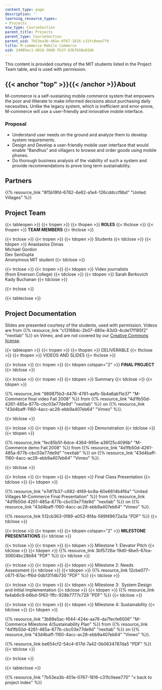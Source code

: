 ```yaml
---
content_type: page
description: ''
learning_resource_types:
- Projects
ocw_type: CourseSection
parent_title: Projects
parent_type: CourseSection
parent_uid: 7b53ea3b-401e-0767-1816-c31fc0eee770
title: M-commerce Mobile Commerce
uid: 24005ec1-d818-30d8-fb37-63b7b50e81b6
---
```


This content is provided courtesy of the MIT students listed in the Project Team table, and is used with permission.

{{< anchor "top" >}}{{< /anchor >}}About
----------------------------------------

M-commerce is a self-sustaining mobile commerce system that empowers the poor and illiterate to make informed decisions about purchasing daily necessities. Unlike the legacy system, which is inefficient and error-prone, M-commerce will use a user-friendly and innovative mobile interface.

### Proposal

*   Understand user needs on the ground and analyze them to develop system requirements.
*   Design and Develop a user-friendly mobile user interface that would enable “Bandhus” and villagers to browse and order goods using mobile phones.
*   Do thorough business analysis of the viability of such a system and provide recommendations to prove long term sustainability.

Partners
--------

{{% resource_link "8f5b19fd-6782-4e62-a1e4-126cddccf9bd" "United Villages" %}}

Project Team
------------

{{< tableopen >}}
{{< tropen >}}
{{< thopen >}}
**ROLES**
{{< thclose >}}
{{< thopen >}}
**TEAM MEMBERS**
{{< thclose >}}

{{< trclose >}}
{{< tropen >}}
{{< tdopen >}}
Students
{{< tdclose >}}
{{< tdopen >}}
Anastasios Dimas  
Michael Gordon  
Dev SenGupta  
Anonymous MIT student
{{< tdclose >}}

{{< trclose >}}
{{< tropen >}}
{{< tdopen >}}
Video journalists  
(from Emerson College)
{{< tdclose >}}
{{< tdopen >}}
Sarah Berkovich  
Kady Buchanan
{{< tdclose >}}

{{< trclose >}}

{{< tableclose >}}

Project Documentation
---------------------

Slides are presented courtesy of the students, used with permission. Videos are from {{% resource_link "c13168dc-2b07-480e-83d3-4cde17f185f2" "nextlab" %}} on Vimeo, and are not covered by our [Creative Commons license](/terms/#cc).

{{< tableopen >}}
{{< tropen >}}
{{< thopen >}}
DELIVERABLE
{{< thclose >}}
{{< thopen >}}
VIDEOS AND SLIDES
{{< thclose >}}

{{< trclose >}}
{{< tropen >}}
{{< tdopen colspan="2" >}}
**FINAL PROJECT**
{{< tdclose >}}

{{< trclose >}}
{{< tropen >}}
{{< tdopen >}}
Summary
{{< tdclose >}}
{{< tdopen >}}


{{% resource_link "989875b3-4476-4761-aafb-5b4a6ab11e37" "M-Commerce final video Fall 2008" %}} from {{% resource_link "4d1fb50d-4261-485a-877b-cbc03e77de9d" "nextlab" %}} on {{% resource_link "43d4baff-1160-4acc-ac28-ebb9a407eb64" "Vimeo" %}}.


{{< tdclose >}}

{{< trclose >}}
{{< tropen >}}
{{< tdopen >}}
Demonstration
{{< tdclose >}}
{{< tdopen >}}


{{% resource_link "fec85b5f-6dce-4364-995e-a36f25c4096b" "M-Commerce demo Fall 2008" %}} from {{% resource_link "4d1fb50d-4261-485a-877b-cbc03e77de9d" "nextlab" %}} on {{% resource_link "43d4baff-1160-4acc-ac28-ebb9a407eb64" "Vimeo" %}}.


{{< tdclose >}}

{{< trclose >}}
{{< tropen >}}
{{< tdopen >}}
Final Class Presentation
{{< tdclose >}}
{{< tdopen >}}


{{% resource_link "e7df7b37-c682-4f49-bc8a-60e6614b4f6a" "United Villages M-Commerce Final Presentation" %}} from {{% resource_link "4d1fb50d-4261-485a-877b-cbc03e77de9d" "nextlab" %}} on {{% resource_link "43d4baff-1160-4acc-ac28-ebb9a407eb64" "Vimeo" %}}.

  
{{% resource_link 512cb363-0f89-a053-8f4a-569f49672a3a "PDF" %}}
{{< tdclose >}}

{{< trclose >}}
{{< tropen >}}
{{< tdopen colspan="2" >}}
**MILESTONE PRESENTATIONS**
{{< tdclose >}}

{{< trclose >}}
{{< tropen >}}
{{< tdopen >}}
Milestone 1: Elevator Pitch
{{< tdclose >}}
{{< tdopen >}}
{{% resource_link 3bf5726a-19d0-6be5-67ea-30604bc28b84 "PDF" %}}
{{< tdclose >}}

{{< trclose >}}
{{< tropen >}}
{{< tdopen >}}
Milestone 2: Needs Assessment
{{< tdclose >}}
{{< tdopen >}}
{{% resource_link 12cbe077-c671-87ac-ff6d-0db13114b730 "PDF" %}}
{{< tdclose >}}

{{< trclose >}}
{{< tropen >}}
{{< tdopen >}}
Milestone 3:  System Design and Initial Implementation
{{< tdclose >}}
{{< tdopen >}}
{{% resource_link fa4ab6c9-b6bd-5f63-1ffc-928b7777c728 "PDF" %}}
{{< tdclose >}}

{{< trclose >}}
{{< tropen >}}
{{< tdopen >}}
Milestone 4: Sustainability
{{< tdclose >}}
{{< tdopen >}}


{{% resource_link "3b88e5ac-f644-424e-aa76-da7fecfe6006" "M-Commerce Milestone 4/Sustainability Plan" %}} from {{% resource_link "4d1fb50d-4261-485a-877b-cbc03e77de9d" "nextlab" %}} on {{% resource_link "43d4baff-1160-4acc-ac28-ebb9a407eb64" "Vimeo" %}}.

  
{{% resource_link be654cf2-54c4-617d-7a42-0b0634787da5 "PDF" %}}
{{< tdclose >}}

{{< trclose >}}

{{< tableclose >}}

{{% resource_link "7b53ea3b-401e-0767-1816-c31fc0eee770" "« back to project index" %}}